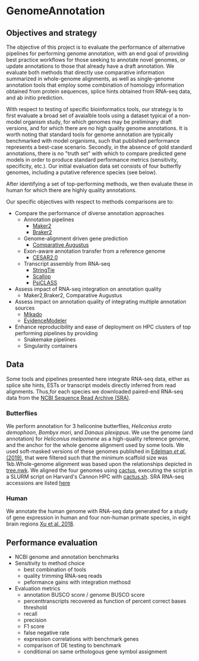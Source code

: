 # GenomeAnnotation
## Objectives and strategy
The objective of this project is to evaluate the performance of alternative pipelines for performing genome annotation, with an end goal of providing best practice workflows for those seeking to annotate novel genomes, or update annotations to those that already have a draft annotation. We evaluate both methods that directly use comparative information summarized in whole-genome alignments, as well as single-genome annotation tools that employ some combination of homology information obtained from protein sequences, splice hints obtained from RNA-seq data, and ab initio prediction.

With respect to testing of specific bioinformatics tools, our strategy is to first evaluate a broad set of avaialble tools using a dataset typical of a non-model organism study, for which genomes may be preliminary draft versions, and for which there are no high quality genome annotations. It is worth noting that standard tools for genome annotation are typically benchmarked with model organisms, such that published performance represents a best-case scenario. Secondly, in the absence of gold standard annotations, there is no "truth set" with which to compare predicted gene models in order to produce standard performance metrics (sensitivity, specificity, etc.). Our initial evaluation data set consists of four butterfly genomes, including a putative reference species (see below).

After identifying a set of top-performing methods, we then evaluate these in human for which there are highly quality annotations.  

Our specific objectives with respect to methods comparisons are to:
* Compare the performance of diverse annotation approaches
    * Annotation pipelines
        * [Maker2](https://www.yandell-lab.org/software/maker.html)
        * [Braker2](https://github.com/Gaius-Augustus/BRAKER)
    * Genome-alignment driven gene prediction
        * [Comparative Augustus](https://github.com/Gaius-Augustus/Augustus)
    * Exon-aware annotation transfer from a reference genome
        * [CESAR2.0](https://github.com/hillerlab/CESAR2.0)
    * Transcript assembly from RNA-seq
        * [StringTie](https://ccb.jhu.edu/software/stringtie/)
        * [Scallop](https://github.com/Kingsford-Group/scallop)
        * [PsiCLASS](https://github.com/splicebox/PsiCLASS)
* Assess impact of RNA-seq integration on annotation quality
    * Maker2,Braker2, Comparative Augustus
* Assess impact on annotation quality of integrating multiple annotation sources
    * [Mikado](https://github.com/EI-CoreBioinformatics/mikado)
    * [EvidenceModeler](https://evidencemodeler.github.io/)
* Enhance reproducibility and ease of deployment on HPC clusters of top performing pipelines by providing
    * Snakemake pipelines
    * Singularity containers

## Data
Some tools and pipelines presented here integrate RNA-seq data, either as splice site hints, ESTs or transcript models directly inferred from read alignments. Thus,for each species we downloaded paired-end RNA-seq data from the [NCBI Sequence Read Archive (SRA)](https://www.ncbi.nlm.nih.gov/sra).
### Butterflies
We perform annotation for 3 heliconine butterflies, *Heliconius erato demophoon*, *Bombyx mori*, and *Danaus plexippus*. We use the genome (and annotation) for *Heliconius melpomene* as a high-quality reference genome, and the anchor for the whole genome alignment used by some tools. We used soft-masked versions of these genomes published in [Edelman *et al.* (2019)](https://science.sciencemag.org/content/366/6465/594), that were filtered such that the minimum scaffold size was 1kb.Whole-genome alignment was based upon the relationships depicted in [tree.nwk](https://github.com/harvardinformatics/GenomeAnnotation/blob/master/genome_alignment/tree.nwk). We aligned the four genomes using [cactus](https://github.com/ComparativeGenomicsToolkit/cactus), executing the script in a SLURM script on Harvard's Cannon HPC with [cactus.sh](https://github.com/harvardinformatics/GenomeAnnotation/tree/master/genome_alignment/cactus.sh). SRA RNA-seq accessions are listed [here](https://github.com/harvardinformatics/GenomeAnnotation/blob/master/RNA-seq/butterfly_SRA_accession_ids.tsv) 

### Human
We annotate the human genome with RNA-seq data generated for a study of gene expression in human and four non-human primate species, in eight brain regions [Xu et al. 2018](https://genome.cshlp.org/content/early/2018/06/13/gr.231357.117). 
## Performance evaluation
  - NCBI genome and annotation benchmarks
  - Sensitivity to method choice
    - best combination of tools
    - quality trimming RNA-seq reads
    - peformance gains with integration methosd 
  - Evaluation metrics
    - annotation BUSCO score / genome BUSCO score
    - percenttranscripts recovered as function of percent correct bases threshold
    - recall
    - precision
    - F1 score
    - false negative rate
    - expression correlations with benchmark genes
    - comparison of DE testing to benchmark
    - conditional on same orthologous gene symbol assignment
